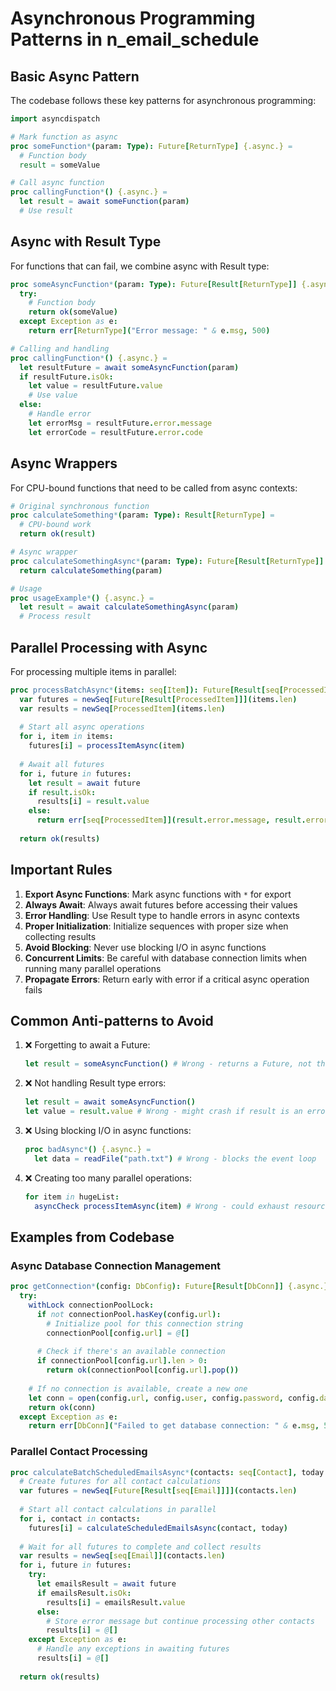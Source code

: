 # Asynchronous Programming Patterns in n_email_schedule

## Basic Async Pattern

The codebase follows these key patterns for asynchronous programming:

```nim
import asyncdispatch

# Mark function as async
proc someFunction*(param: Type): Future[ReturnType] {.async.} =
  # Function body
  result = someValue

# Call async function
proc callingFunction*() {.async.} =
  let result = await someFunction(param)
  # Use result
```

## Async with Result Type

For functions that can fail, we combine async with Result type:

```nim
proc someAsyncFunction*(param: Type): Future[Result[ReturnType]] {.async.} =
  try:
    # Function body
    return ok(someValue)
  except Exception as e:
    return err[ReturnType]("Error message: " & e.msg, 500)

# Calling and handling
proc callingFunction*() {.async.} =
  let resultFuture = await someAsyncFunction(param)
  if resultFuture.isOk:
    let value = resultFuture.value
    # Use value
  else:
    # Handle error
    let errorMsg = resultFuture.error.message
    let errorCode = resultFuture.error.code
```

## Async Wrappers

For CPU-bound functions that need to be called from async contexts:

```nim
# Original synchronous function
proc calculateSomething*(param: Type): Result[ReturnType] =
  # CPU-bound work
  return ok(result)

# Async wrapper
proc calculateSomethingAsync*(param: Type): Future[Result[ReturnType]] {.async.} =
  return calculateSomething(param)

# Usage
proc usageExample*() {.async.} =
  let result = await calculateSomethingAsync(param)
  # Process result
```

## Parallel Processing with Async

For processing multiple items in parallel:

```nim
proc processBatchAsync*(items: seq[Item]): Future[Result[seq[ProcessedItem]]] {.async.} =
  var futures = newSeq[Future[Result[ProcessedItem]]](items.len)
  var results = newSeq[ProcessedItem](items.len)
  
  # Start all async operations
  for i, item in items:
    futures[i] = processItemAsync(item)
  
  # Await all futures
  for i, future in futures:
    let result = await future
    if result.isOk:
      results[i] = result.value
    else:
      return err[seq[ProcessedItem]](result.error.message, result.error.code)
  
  return ok(results)
```

## Important Rules

1. **Export Async Functions**: Mark async functions with `*` for export
2. **Always Await**: Always await futures before accessing their values
3. **Error Handling**: Use Result type to handle errors in async contexts
4. **Proper Initialization**: Initialize sequences with proper size when collecting results
5. **Avoid Blocking**: Never use blocking I/O in async functions
6. **Concurrent Limits**: Be careful with database connection limits when running many parallel operations
7. **Propagate Errors**: Return early with error if a critical async operation fails

## Common Anti-patterns to Avoid

1. ❌ Forgetting to await a Future:
   ```nim
   let result = someAsyncFunction() # Wrong - returns a Future, not the value
   ```

2. ❌ Not handling Result type errors:
   ```nim
   let result = await someAsyncFunction()
   let value = result.value # Wrong - might crash if result is an error
   ```

3. ❌ Using blocking I/O in async functions:
   ```nim
   proc badAsync*() {.async.} =
     let data = readFile("path.txt") # Wrong - blocks the event loop
   ```

4. ❌ Creating too many parallel operations:
   ```nim
   for item in hugeList:
     asyncCheck processItemAsync(item) # Wrong - could exhaust resources
   ```

## Examples from Codebase

### Async Database Connection Management

```nim
proc getConnection*(config: DbConfig): Future[Result[DbConn]] {.async.} =
  try:
    withLock connectionPoolLock:
      if not connectionPool.hasKey(config.url):
        # Initialize pool for this connection string
        connectionPool[config.url] = @[]
      
      # Check if there's an available connection
      if connectionPool[config.url].len > 0:
        return ok(connectionPool[config.url].pop())
    
    # If no connection is available, create a new one
    let conn = open(config.url, config.user, config.password, config.database)
    return ok(conn)
  except Exception as e:
    return err[DbConn]("Failed to get database connection: " & e.msg, 500)
```

### Parallel Contact Processing

```nim
proc calculateBatchScheduledEmailsAsync*(contacts: seq[Contact], today = now().utc): Future[Result[seq[seq[Email]]]] {.async.} =
  # Create futures for all contact calculations
  var futures = newSeq[Future[Result[seq[Email]]]](contacts.len)
  
  # Start all contact calculations in parallel
  for i, contact in contacts:
    futures[i] = calculateScheduledEmailsAsync(contact, today)
  
  # Wait for all futures to complete and collect results
  var results = newSeq[seq[Email]](contacts.len)
  for i, future in futures:
    try:
      let emailsResult = await future
      if emailsResult.isOk:
        results[i] = emailsResult.value
      else:
        # Store error message but continue processing other contacts
        results[i] = @[]
    except Exception as e:
      # Handle any exceptions in awaiting futures
      results[i] = @[]
  
  return ok(results)
```